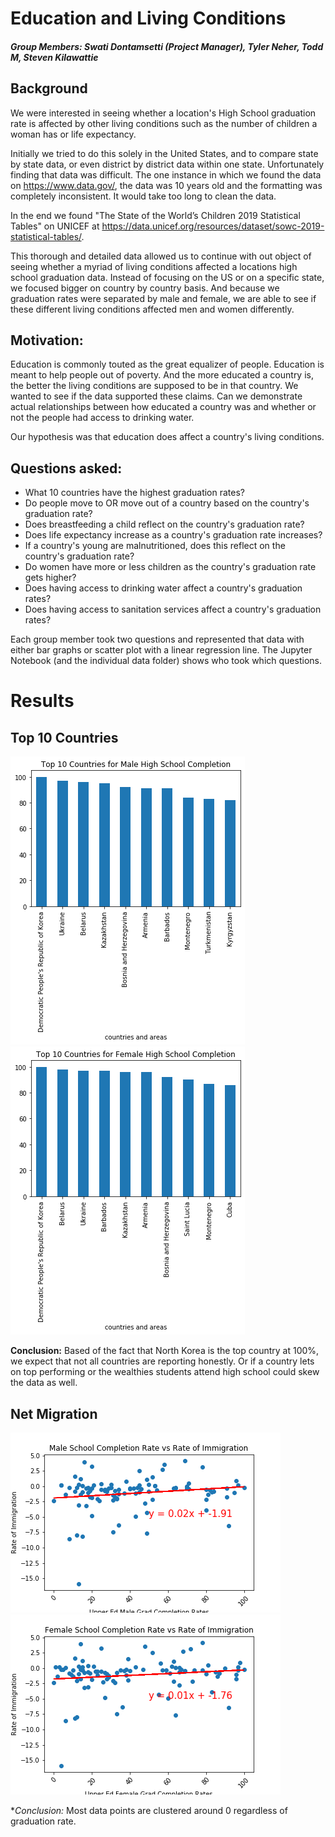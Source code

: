 # Education and Living Conditions
##### Group Members: Swati Dontamsetti (Project Manager), Tyler Neher, Todd M, Steven Kilawattie

## Background
We were interested in seeing whether a location's High School graduation rate is affected by other living conditions such as the number of children a woman has or life expectancy.

Initially we tried to do this solely in the United States, and to compare state by state data, or even district by district data within one state. Unfortunately finding that data was difficult. The one instance in which we found the data on https://www.data.gov/, the data was 10 years old and the formatting was completely inconsistent. It would take too long to clean the data.

In the end we found "The State of the World’s Children 2019 Statistical Tables" on UNICEF at https://data.unicef.org/resources/dataset/sowc-2019-statistical-tables/.

This thorough and detailed data allowed us to continue with out object of seeing whether a myriad of living conditions affected a locations high school graduation data. Instead of focusing on the US or on a specific state, we focused bigger on country by country basis. And because we graduation rates were separated by male and female, we are able to see if these different living conditions affected men and women differently.

## Motivation:
Education is commonly touted as the great equalizer of people. Education is meant to help people out of poverty. And the more educated a country is, the better the living conditions are supposed to be in that country. We wanted to see if the data supported these claims. Can we demonstrate actual relationships between how educated a country was and whether or not the people had access to drinking water.

Our hypothesis was that education does affect a country's living conditions.

## Questions asked:
* What 10 countries have the highest graduation rates?
* Do people move to OR move out of a country based on the country's graduation rate?
* Does breastfeeding a child reflect on the country's graduation rate?
* Does life expectancy increase as a country's graduation rate increases?
* If a country's young are malnutritioned, does this reflect on the country's graduation rate?
* Do women have more or less children as the country's graduation rate gets higher?
* Does having access to drinking water affect a country's graduation rates?
* Does having access to sanitation services affect a country's graduation rates?

Each group member took two questions and represented that data with either bar graphs or scatter plot with a linear regression line. The Jupyter Notebook (and the individual data folder) shows who took which questions.

# Results
## Top 10 Countries
![Top10Male](https://github.com/swati-dontamsetti/data-alliance-for-science/blob/master/Images/top%2010%20male.png?raw=true) ![Top10Female](https://github.com/swati-dontamsetti/data-alliance-for-science/blob/master/Images/top%2010%20female.png?raw=true)

**Conclusion:** Based of the fact that North Korea is the top country at 100%, we expect that not all countries are reporting honestly. Or if a country lets on top performing or the wealthies students attend high school could skew the data as well.

## Net Migration
![1](https://github.com/swati-dontamsetti/data-alliance-for-science/blob/master/Images/Male%20Upper%20Ed%20Completion%20vs%20Rate%20of%20Immigration.png?raw=true)![2](https://github.com/swati-dontamsetti/data-alliance-for-science/blob/master/Images/Female%20Upper%20Ed%20Completion%20vs%20Rate%20of%20Immigration.png?raw=true)

**Conclusion:* Most data points are clustered around 0 regardless of graduation rate.
